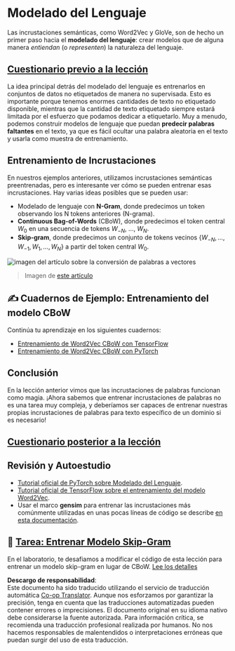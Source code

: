 <!--
CO_OP_TRANSLATOR_METADATA:
{
  "original_hash": "31b46ba1f3aa78578134d4829f88be53",
  "translation_date": "2025-08-24T09:13:33+00:00",
  "source_file": "lessons/5-NLP/15-LanguageModeling/README.md",
  "language_code": "es"
}
-->
# Modelado del Lenguaje

Las incrustaciones semánticas, como Word2Vec y GloVe, son de hecho un primer paso hacia el **modelado del lenguaje**: crear modelos que de alguna manera *entiendan* (o *representen*) la naturaleza del lenguaje.

## [Cuestionario previo a la lección](https://ff-quizzes.netlify.app/en/ai/quiz/29)

La idea principal detrás del modelado del lenguaje es entrenarlos en conjuntos de datos no etiquetados de manera no supervisada. Esto es importante porque tenemos enormes cantidades de texto no etiquetado disponible, mientras que la cantidad de texto etiquetado siempre estará limitada por el esfuerzo que podamos dedicar a etiquetarlo. Muy a menudo, podemos construir modelos de lenguaje que puedan **predecir palabras faltantes** en el texto, ya que es fácil ocultar una palabra aleatoria en el texto y usarla como muestra de entrenamiento.

## Entrenamiento de Incrustaciones

En nuestros ejemplos anteriores, utilizamos incrustaciones semánticas preentrenadas, pero es interesante ver cómo se pueden entrenar esas incrustaciones. Hay varias ideas posibles que se pueden usar:

* Modelado de lenguaje con **N-Gram**, donde predecimos un token observando los N tokens anteriores (N-grama).
* **Continuous Bag-of-Words** (CBoW), donde predecimos el token central $W_0$ en una secuencia de tokens $W_{-N}$, ..., $W_N$.
* **Skip-gram**, donde predecimos un conjunto de tokens vecinos {$W_{-N},\dots, W_{-1}, W_1,\dots, W_N$} a partir del token central $W_0$.

![imagen del artículo sobre la conversión de palabras a vectores](../../../../../lessons/5-NLP/14-Embeddings/images/example-algorithms-for-converting-words-to-vectors.png)

> Imagen de [este artículo](https://arxiv.org/pdf/1301.3781.pdf)

## ✍️ Cuadernos de Ejemplo: Entrenamiento del modelo CBoW

Continúa tu aprendizaje en los siguientes cuadernos:

* [Entrenamiento de Word2Vec CBoW con TensorFlow](../../../../../lessons/5-NLP/15-LanguageModeling/CBoW-TF.ipynb)
* [Entrenamiento de Word2Vec CBoW con PyTorch](../../../../../lessons/5-NLP/15-LanguageModeling/CBoW-PyTorch.ipynb)

## Conclusión

En la lección anterior vimos que las incrustaciones de palabras funcionan como magia. ¡Ahora sabemos que entrenar incrustaciones de palabras no es una tarea muy compleja, y deberíamos ser capaces de entrenar nuestras propias incrustaciones de palabras para texto específico de un dominio si es necesario!

## [Cuestionario posterior a la lección](https://ff-quizzes.netlify.app/en/ai/quiz/30)

## Revisión y Autoestudio

* [Tutorial oficial de PyTorch sobre Modelado del Lenguaje](https://pytorch.org/tutorials/beginner/nlp/word_embeddings_tutorial.html).
* [Tutorial oficial de TensorFlow sobre el entrenamiento del modelo Word2Vec](https://www.TensorFlow.org/tutorials/text/word2vec).
* Usar el marco **gensim** para entrenar las incrustaciones más comúnmente utilizadas en unas pocas líneas de código se describe [en esta documentación](https://pytorch.org/tutorials/beginner/nlp/word_embeddings_tutorial.html).

## 🚀 [Tarea: Entrenar Modelo Skip-Gram](lab/README.md)

En el laboratorio, te desafiamos a modificar el código de esta lección para entrenar un modelo skip-gram en lugar de CBoW. [Lee los detalles](lab/README.md)

**Descargo de responsabilidad**:  
Este documento ha sido traducido utilizando el servicio de traducción automática [Co-op Translator](https://github.com/Azure/co-op-translator). Aunque nos esforzamos por garantizar la precisión, tenga en cuenta que las traducciones automatizadas pueden contener errores o imprecisiones. El documento original en su idioma nativo debe considerarse la fuente autorizada. Para información crítica, se recomienda una traducción profesional realizada por humanos. No nos hacemos responsables de malentendidos o interpretaciones erróneas que puedan surgir del uso de esta traducción.